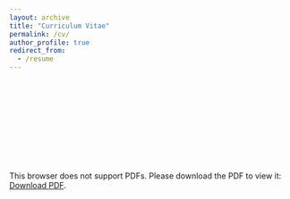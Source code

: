 ```yaml
---
layout: archive
title: "Curriculum Vitae"
permalink: /cv/
author_profile: true
redirect_from:
  - /resume
---
```


<object data="https://lijingwang.github.io/files/Lijing_CV_May6_2024.pdf" type="application/pdf" width="750px" height="750px">
    <embed src="https://lijingwang.github.io/files/Lijing_CV_May6_2024.pdf" type="application/pdf">
        <p>This browser does not support PDFs. Please download the PDF to view it: <a href="https://lijingwang.github.io/files/Lijing_CV_May6_2024.pdf">Download PDF</a>.</p>
    </embed>
</object>

